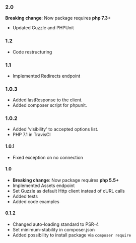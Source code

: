 ### 2.0
**Breaking change**: Now package requires **php 7.3+**
* Updated Guzzle and PHPUnit

### 1.2
* Code restructuring

### 1.1
* Implemented Redirects endpoint

### 1.0.3
* Added lastResponse to the client.
* Added composer script for phpunit.

### 1.0.2
* Added 'visibility' to accepted options list.
* PHP 7.1 in TravisCI

#### 1.0.1
* Fixed exception on no connection

#### 1.0
* **Breaking change**: Now package requires **php 5.5+**
* Implemented Assets endpoint
* Set Guzzle as default Http client instead of cURL calls
* Added tests
* Added code examples

#### 0.1.2
* Changed auto-loading standard to PSR-4
* Set minimum-stability in composer.json
* Added possibility to install package via `composer require`
